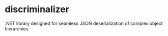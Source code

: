 # discriminalizer
.NET library designed for seamless JSON deserialization of complex object hierarchies.
